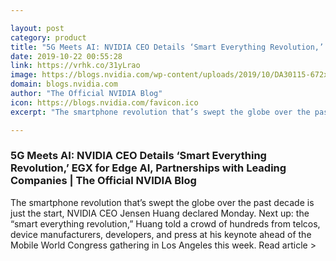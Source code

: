 ```yaml
---

layout: post
category: product
title: "5G Meets AI: NVIDIA CEO Details ‘Smart Everything Revolution,’ EGX for Edge AI, Partnerships with Leading Companies"
date: 2019-10-22 00:55:28
link: https://vrhk.co/31yLrao
image: https://blogs.nvidia.com/wp-content/uploads/2019/10/DA30115-672x448.jpg
domain: blogs.nvidia.com
author: "The Official NVIDIA Blog"
icon: https://blogs.nvidia.com/favicon.ico
excerpt: "The smartphone revolution that’s swept the globe over the past decade is just the start, NVIDIA CEO Jensen Huang declared Monday. Next up: the “smart everything revolution,” Huang told a crowd of hundreds from telcos, device manufacturers, developers, and press at his keynote ahead of the Mobile World Congress gathering in Los Angeles this week. Read article &gt;"

---
```


### 5G Meets AI: NVIDIA CEO Details ‘Smart Everything Revolution,’ EGX for Edge AI, Partnerships with Leading Companies | The Official NVIDIA Blog

The smartphone revolution that’s swept the globe over the past decade is just the start, NVIDIA CEO Jensen Huang declared Monday. Next up: the “smart everything revolution,” Huang told a crowd of hundreds from telcos, device manufacturers, developers, and press at his keynote ahead of the Mobile World Congress gathering in Los Angeles this week. Read article &gt;